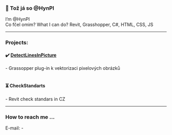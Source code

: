 ### 📌 Tož já so @HynPl
I’m @HynPl
<br>
Co fčel omim? What I can do? Revit, Grasshopper, C#, HTML, CSS, JS
<hr>

### Projects:
<h4>✔️ <a href="https://github.com/HynPl/DetectLinesInPicture">DetectLinesInPicture</a></h4> 
- Grassopper plug-in k vektorizaci pixelových obrázků
<br>
<br>
<h4>⏳ CheckStandarts</h4> 
- Revit check standars in CZ
<br>
<hr>

### How to reach me ...
E-mail: -
